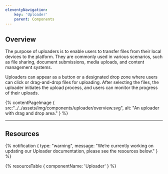 ```yaml
---
eleventyNavigation:
    key: 'Uploader'
    parent: Components
---
```


## Overview
The purpose of uploaders is to enable users to transfer files from their local devices to the platform. They are commonly used in various scenarios, such as file sharing, document submissions, media uploads, and content management systems.

Uploaders can appear as a button or a designated drop zone where users can click or drag-and-drop files for uploading. After selecting the files, the uploader initiates the upload process, and users can monitor the progress of their uploads.

{% contentPageImage {
    src:"../../assets/img/components/uploader/overview.svg",
    alt: "An uploader with drag and drop area."
} %}

---

## Resources

{% notification {
  type: "warning",
  message: "We’re currently working on updating our Uploader documentation, please see the resources below."
} %}

{% resourceTable {
    componentName: 'Uploader'
} %}
